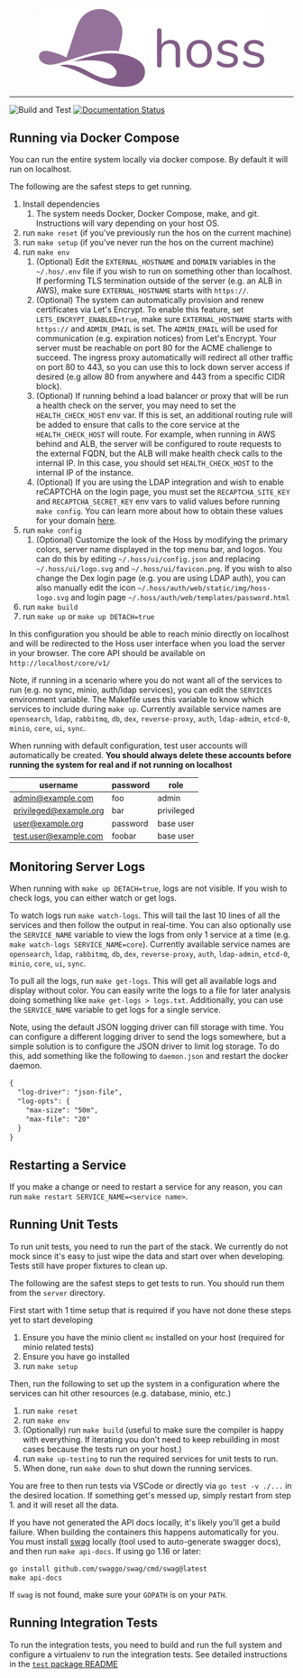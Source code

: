 
<p align="center">
    <img alt="Hoss" src="resources/images/Primary-Wordmark.svg" width="400" />
</p>

---

![Build and Test](https://github.com/gigantum/hybrid-object-store/actions/workflows/main.yaml/badge.svg)
[![Documentation Status](https://readthedocs.org/projects/hybrid-object-store/badge/?version=latest)](https://hybrid-object-store.readthedocs.io/en/latest/?badge=latest)


## Running via Docker Compose
You can run the entire system locally via docker compose. By default it will run on localhost.

The following are the safest steps to get running.

1. Install dependencies
   1. The system needs Docker, Docker Compose, make, and git. Instructions will vary depending on your host OS.
2. run `make reset` (if you've previously run the hos on the current machine)
3. run `make setup` (if you've never run the hos on the current machine)
4. run `make env`
   1. (Optional) Edit the `EXTERNAL_HOSTNAME` and `DOMAIN` variables in the `~/.hos/.env` file if you wish to run on something other than localhost. If performing TLS termination outside of the server (e.g. an ALB in AWS), make sure `EXTERNAL_HOSTNAME` starts with `https://`.
   2. (Optional) The system can automatically provision and renew certificates via Let's Encrypt. To enable this feature, set `LETS_ENCRYPT_ENABLED=true`, make sure `EXTERNAL_HOSTNAME` starts with `https://` and `ADMIN_EMAIL` is set. The `ADMIN_EMAIL` will be used for communication (e.g. expiration notices) from Let's Encrypt. Your server must be reachable on port 80 for the ACME challenge to succeed. The ingress proxy automatically will redirect all other traffic on port 80 to 443, so you can use this to lock down server access if desired (e.g allow 80 from anywhere and 443 from a specific CIDR block).
   3. (Optional) If running behind a load balancer or proxy that will be run a health check on the server, you may need to set the `HEALTH_CHECK_HOST` env var. If this is set, an additional routing rule will be added to ensure that calls to the core service at the `HEALTH_CHECK_HOST` will route. For example, when running in AWS behind and ALB, the server will be configured to route requests to the external FQDN, but the ALB will make health check calls to the internal IP. In this case, you should set `HEALTH_CHECK_HOST` to the internal IP of the instance.
   4. (Optional) If you are using the LDAP integration and wish to enable reCAPTCHA on the login page, you must set the `RECAPTCHA_SITE_KEY` and `RECAPTCHA_SECRET_KEY` env vars to valid values before running `make config`. You can learn more about how to obtain these values for your domain [here](server/dex/README.md).
5. run `make config`
   1. (Optional) Customize the look of the Hoss by modifying the primary colors, server name displayed in the top menu bar, and logos. You can do this by editing `~/.hoss/ui/config.json` and replacing `~/.hoss/ui/logo.svg` and `~/.hoss/ui/favicon.png`. If you wish to also change the Dex login page (e.g. you are using LDAP auth), you can also manually edit the icon `~/.hoss/auth/web/static/img/hoss-logo.svg` and login page `~/.hoss/auth/web/templates/password.html`
6. run `make build`
7. run `make up` or `make up DETACH=true`

In this configuration you should be able to reach minio directly on localhost and will be redirected to the Hoss user interface when you load the server in your browser. The core API should be available on `http://localhost/core/v1/`

Note, if running in a scenario where you do not want all of the services to run (e.g. no sync, minio, auth/ldap services), you can edit the `SERVICES` environment variable. The Makefile uses this variable to know which services to include during `make up`. Currently available service names are `opensearch`, `ldap`, `rabbitmq`, `db`, `dex`, `reverse-proxy`, `auth`, `ldap-admin`, `etcd-0`, `minio`, `core`, `ui`, `sync`.

When running with default configuration, test user accounts will automatically be created. **You should always delete these accounts before running the system for real and if not running on localhost**

| username               | password | role       
|------------------------|----------|------------
| admin@example.com      | foo      | admin      
| privileged@example.org | bar      | privileged 
| user@example.org       | password | base user  
| test.user@example.com  | foobar   | base user  


## Monitoring Server Logs

When running with `make up DETACH=true`, logs are not visible. If you wish to check logs, you can either watch or get logs.

To watch logs run `make watch-logs`. This will tail the last 10 lines of all the services and then follow the output in real-time. You can also optionally use the `SERVICE_NAME` variable to view the logs from only 1 service at a time
(e.g. `make watch-logs SERVICE_NAME=core`). Currently available service names are `opensearch`, `ldap`, `rabbitmq`, `db`, `dex`, `reverse-proxy`, `auth`, `ldap-admin`, `etcd-0`, `minio`, `core`, `ui`, `sync`.

To pull all the logs, run `make get-logs`. This will get all available logs and display without color. You can easily write the logs to a file for later analysis doing something like `make get-logs > logs.txt`. 
Additionally, you can use the `SERVICE_NAME` variable to get logs for a single service.

Note, using the default JSON logging driver can fill storage with time. You can configure a different logging driver to send the logs somewhere, but a simple solution is to configure the JSON driver to limit
log storage. To do this, add something like the following to `daemon.json` and restart the docker daemon.

```
{
  "log-driver": "json-file",
  "log-opts": {
    "max-size": "50m",
    "max-file": "20" 
  }
}
```

## Restarting a Service
If you make a change or need to restart a service for any reason, you can run `make restart SERVICE_NAME=<service name>`. 

## Running Unit Tests
To run unit tests, you need to run the part of the stack. We currently do not mock since it's
easy to just wipe the data and start over when developing. Tests still have proper fixtures to clean up.

The following are the safest steps to get tests to run. You should run them from the `server` directory.

First start with 1 time setup that is required if you have not done these steps yet to start developing

1. Ensure you have the minio client `mc` installed on your host (required for minio related tests)
2. Ensure you have go installed
3. run `make setup`

Then, run the following to set up the system in a configuration where the services can hit other resources (e.g. database, minio, etc.)

1. run `make reset`
2. run `make env`
3. (Optionally) run `make build` (useful to make sure the compiler is happy with everything. If iterating you don't need to keep rebuilding in most cases because the tests run on your host.)
4. run `make up-testing` to run the required services for unit tests to run.
5. When done, run `make down` to shut down the running services.

You are free to then run tests via VSCode or directly via `go test -v ./...` in the desired location. If something get's messed up, simply restart from step 1. and it will reset all the data.

If you have not generated the API docs locally, it's likely you'll get a build failure. When building the containers this happens automatically for you. You must install [swag](https://github.com/swaggo/swag) locally (tool used to auto-generate swagger docs), and then run `make api-docs`. If using go 1.16 or later:

```
go install github.com/swaggo/swag/cmd/swag@latest
make api-docs
```

If `swag` is not found, make sure your `GOPATH` is on your `PATH`.

## Running Integration Tests
To run the integration tests, you need to build and run the full system and configure a virtualenv to run the integration tests. See detailed instructions in the [`test` package README](test/README.md)



